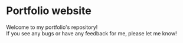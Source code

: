 # Portfolio website

Welcome to my portfolio's repository!<br>
If you see any bugs or have any feedback for me, please let me know!
